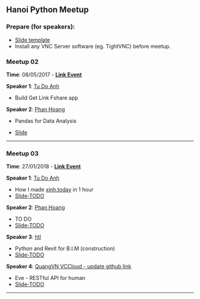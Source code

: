 Hanoi Python Meetup
---

### Prepare (for speakers):
- [Slide template](slide_template.pptx)
- Install any VNC Server software (eg. TightVNC) before meetup.

### Meetup 02

__Time__: 08/05/2017 - [__Link Event__](https://www.facebook.com/events/119518435349034/)

__Speaker 1__: [Tu Do Anh](https://github.com/tudoanh)

- Build Get Link Fshare app

__Speaker 2__: [Phan Hoang](https://github.com/huyhoang17)

- Pandas for Data Analysis

- [Slide](https://speakerdeck.com/huyhoang17/pandas-for-data-analysis)

---

### Meetup 03

__Time__: 27/01/2018 - [__Link Event__](https://www.facebook.com/events/1713116675416336/)

__Speaker 1__: [Tu Do Anh](https://github.com/tudoanh)
- How I made [xinh.today](http://xinh.today) in 1 hour
- [Slide-TODO]()

__Speaker 2__: [Phan Hoang](https://github.com/huyhoang17)
- TO DO
- [Slide-TODO]()

__Speaker 3__: [htl](https://github.com/htlcnn)
- Python and Revit for B.I.M (construction)
- [Slide-TODO]()

__Speaker 4__: [QuangVN VCCloud - update github link]()
- Eve - RESTful API for human
- [Slide-TODO]()
---
